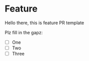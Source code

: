 # Feature

Hello there, this is feature PR template

Plz fill in the gapz:

 - [ ] One
 - [ ] Two
 - [ ] Three
